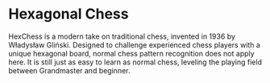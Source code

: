 # Hexagonal Chess

HexChess is a modern take on traditional chess, invented in 1936 by Władysław Gliński. Designed to challenge experienced chess players with a unique hexagonal board, normal chess pattern recognition does not apply here. It is still just as easy to learn as normal chess, leveling the playing field between Grandmaster and beginner.
